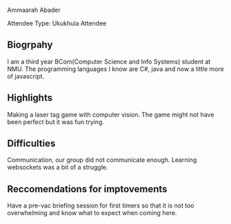 Ammaarah Abader

Attendee Type: Ukukhula Attendee

## Biogrpahy

I am a third year BCom(Computer Science and Info Systems) student at NMU. The programming languages I know are C#, java and now a little more of javascript.

## Highlights

Making a laser tag game with computer vision. The game might not have been perfect but it was fun trying.

## Difficulties

Communication, our group did not communicate enough. Learning websockets was a bit of a struggle.

## Reccomendations for imptovements

Have a pre-vac briefing session for first timers so that it is not too overwhelming and know what to expect when coming here.